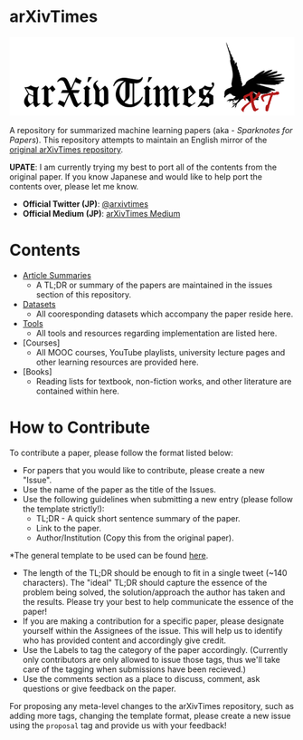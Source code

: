 # arXivTimes

![arXivTimesLogo.PNG](./arXivTimesLogo.png)

A repository for summarized machine learning papers (aka - *Sparknotes for Papers*). This repository attempts to maintain an English mirror of the [original arXivTimes repository](https://github.com/arXivTimes/arXivTimes).

**UPATE**: I am currently trying my best to port all of the contents from the original paper. If you know Japanese and would like to help port the contents over, please let me know.

* **Official Twitter (JP)**: [@arxivtimes](https://twitter.com/arxivtimes)
* **Official Medium (JP)**: [arXivTimes Medium](https://medium.com/@arxivtimes)

# Contents

* [Article Summaries](https://github.com/arXivTimes/arXivTimes/issues)
  * A TL;DR or summary of the papers are maintained in the issues section of this repository.
* [Datasets](https://github.com/arXivTimes/arXivTimes/tree/master/datasets)
  * All cooresponding datasets which accompany the paper reside here.
* [Tools](https://github.com/arXivTimes/arXivTimes/tree/master/tools)
  * All tools and resources regarding implementation are listed here.
* [Courses]
  * All MOOC courses, YouTube playlists, university lecture pages and other learning resources are provided here. 
* [Books]
  * Reading lists for textbook, non-fiction works, and other literature are contained within here.

# How to Contribute

To contribute a paper, please follow the format listed below:

* For papers that you would like to contribute, please create a new "Issue".
* Use the name of the paper as the title of the Issues.
* Use the following guidelines when submitting a new entry (please follow the template strictly!):
  * TL;DR - A quick short sentence summary of the paper.
  * Link to the paper.
  * Author/Institution (Copy this from the original paper).
  
*The general template to be used can be found [here](./ISSUE_TEMPLATE.md).
* The length of the TL;DR should be enough to fit in a single tweet (~140 characters). The "ideal" TL;DR should capture the essence of the problem being solved, the solution/approach the author has taken and the results. Please try your best to help communicate the essence of the paper!
* If you are making a contribution for a specific paper, please designate yourself within the Assignees of the issue. This will help us to identify who has provided content and accordingly give credit.
* Use the Labels to tag the category of the paper accordingly. (Currently only contributors are only allowed to issue those tags, thus we'll take care of the tagging when submissions have been recieved.)
* Use the comments section as a place to discuss, comment, ask questions or give feedback on the paper.

For proposing any meta-level changes to the arXivTimes repository, such as adding more tags, changing the template format, please create a new issue using the `proposal` tag and provide us with your feedback!
